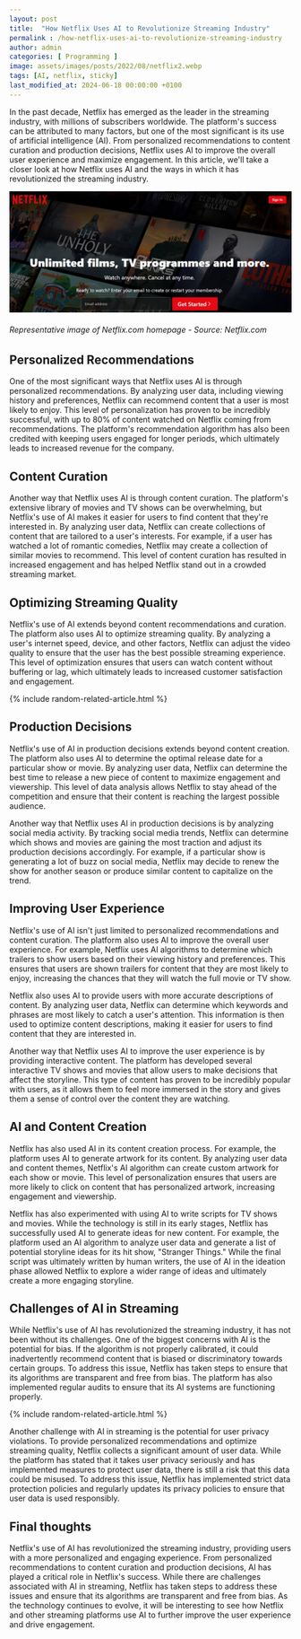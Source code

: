 ```yaml
---
layout: post
title:  "How Netflix Uses AI to Revolutionize Streaming Industry"
permalink : /how-netflix-uses-ai-to-revolutionize-streaming-industry
author: admin
categories: [ Programming ]
image: assets/images/posts/2022/08/netflix2.webp
tags: [AI, netflix, sticky]
last_modified_at: 2024-06-18 00:00:00 +0100
---
```


In the past decade, Netflix has emerged as the leader in the streaming industry, with millions of subscribers worldwide. The platform's success can be attributed to many factors, but one of the most significant is its use of artificial intelligence (AI). From personalized recommendations to content curation and production decisions, Netflix uses AI to improve the overall user experience and maximize engagement. In this article, we'll take a closer look at how Netflix uses AI and the ways in which it has revolutionized the streaming industry.

![Netflix](assets/images/posts/2022/08/netflix.jpg "Representative image of Netflix.com homepage")
###### *Representative image of Netflix.com homepage - Source: Netflix.com*

## Personalized Recommendations

One of the most significant ways that Netflix uses AI is through personalized recommendations. By analyzing user data, including viewing history and preferences, Netflix can recommend content that a user is most likely to enjoy. This level of personalization has proven to be incredibly successful, with up to 80% of content watched on Netflix coming from recommendations. The platform's recommendation algorithm has also been credited with keeping users engaged for longer periods, which ultimately leads to increased revenue for the company.

## Content Curation

Another way that Netflix uses AI is through content curation. The platform's extensive library of movies and TV shows can be overwhelming, but Netflix's use of AI makes it easier for users to find content that they're interested in. By analyzing user data, Netflix can create collections of content that are tailored to a user's interests. For example, if a user has watched a lot of romantic comedies, Netflix may create a collection of similar movies to recommend. This level of content curation has resulted in increased engagement and has helped Netflix stand out in a crowded streaming market.

## Optimizing Streaming Quality

Netflix's use of AI extends beyond content recommendations and curation. The platform also uses AI to optimize streaming quality. By analyzing a user's internet speed, device, and other factors, Netflix can adjust the video quality to ensure that the user has the best possible streaming experience. This level of optimization ensures that users can watch content without buffering or lag, which ultimately leads to increased customer satisfaction and engagement.

{% include random-related-article.html %}

## Production Decisions

Netflix's use of AI in production decisions extends beyond content creation. The platform also uses AI to determine the optimal release date for a particular show or movie. By analyzing user data, Netflix can determine the best time to release a new piece of content to maximize engagement and viewership. This level of data analysis allows Netflix to stay ahead of the competition and ensure that their content is reaching the largest possible audience.

Another way that Netflix uses AI in production decisions is by analyzing social media activity. By tracking social media trends, Netflix can determine which shows and movies are gaining the most traction and adjust its production decisions accordingly. For example, if a particular show is generating a lot of buzz on social media, Netflix may decide to renew the show for another season or produce similar content to capitalize on the trend.

## Improving User Experience

Netflix's use of AI isn't just limited to personalized recommendations and content curation. The platform also uses AI to improve the overall user experience. For example, Netflix uses AI algorithms to determine which trailers to show users based on their viewing history and preferences. This ensures that users are shown trailers for content that they are most likely to enjoy, increasing the chances that they will watch the full movie or TV show.

Netflix also uses AI to provide users with more accurate descriptions of content. By analyzing user data, Netflix can determine which keywords and phrases are most likely to catch a user's attention. This information is then used to optimize content descriptions, making it easier for users to find content that they are interested in.

Another way that Netflix uses AI to improve the user experience is by providing interactive content. The platform has developed several interactive TV shows and movies that allow users to make decisions that affect the storyline. This type of content has proven to be incredibly popular with users, as it allows them to feel more immersed in the story and gives them a sense of control over the content they are watching.

## AI and Content Creation

Netflix has also used AI in its content creation process. For example, the platform uses AI to generate artwork for its content. By analyzing user data and content themes, Netflix's AI algorithm can create custom artwork for each show or movie. This level of personalization ensures that users are more likely to click on content that has personalized artwork, increasing engagement and viewership.

Netflix has also experimented with using AI to write scripts for TV shows and movies. While the technology is still in its early stages, Netflix has successfully used AI to generate ideas for new content. For example, the platform used an AI algorithm to analyze user data and generate a list of potential storyline ideas for its hit show, "Stranger Things." While the final script was ultimately written by human writers, the use of AI in the ideation phase allowed Netflix to explore a wider range of ideas and ultimately create a more engaging storyline.

## Challenges of AI in Streaming

While Netflix's use of AI has revolutionized the streaming industry, it has not been without its challenges. One of the biggest concerns with AI is the potential for bias. If the algorithm is not properly calibrated, it could inadvertently recommend content that is biased or discriminatory towards certain groups. To address this issue, Netflix has taken steps to ensure that its algorithms are transparent and free from bias. The platform has also implemented regular audits to ensure that its AI systems are functioning properly.

{% include random-related-article.html %}

Another challenge with AI in streaming is the potential for user privacy violations. To provide personalized recommendations and optimize streaming quality, Netflix collects a significant amount of user data. While the platform has stated that it takes user privacy seriously and has implemented measures to protect user data, there is still a risk that this data could be misused. To address this issue, Netflix has implemented strict data protection policies and regularly updates its privacy policies to ensure that user data is used responsibly.

## Final thoughts

Netflix's use of AI has revolutionized the streaming industry, providing users with a more personalized and engaging experience. From personalized recommendations to content curation and production decisions, AI has played a critical role in Netflix's success. While there are challenges associated with AI in streaming, Netflix has taken steps to address these issues and ensure that its algorithms are transparent and free from bias. As the technology continues to evolve, it will be interesting to see how Netflix and other streaming platforms use AI to further improve the user experience and drive engagement.

